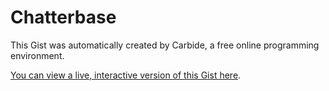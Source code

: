 # Chatterbase

<!--STATE-- {"kernel_name":"shoelace/meta","cells":[{"probes":[{"start":365,"end":677,"id":"&oan2nm","value_dump":{"preview":"\"\\n\\norganizer:\\n  W...! \\n\"","value":"\n\norganizer:\n  Who has suggestions for book ideas for our meeting on {date}?\n\nmembers:\n  @organizer What about {bookIdea | members.bookIdea}?\n\n\n-- 4 days --\n\n\norganizer:\n  Great, lets all read {book | members.bookIdea} for {date}. Who's [attending]?\n\n\n-- 4 days --\n\n\norganizer:\n  @attending see you all soon! \n"},"autoshowable":true,"autoexpandable":false},{"start":1972,"end":1996,"id":"&lqk2g7","value_dump":{"value":"([a-zA-Z][a-zA-Z0-9]*)","preview":"\"([a-zA-Z][a-zA-Z0-9]*)\""},"autoshowable":true,"autoexpandable":false},{"start":2014,"end":2039,"id":"&b48uhu","value_dump":{"value":"(@[a-zA-Z][a-zA-Z0-9]*)","preview":"\"(@[a-zA-Z][a-zA-Z0-9]*)\""},"autoshowable":true,"autoexpandable":false},{"start":2057,"end":2106,"id":"&lit98i","value_dump":{"value":"(([0-9]+)\\s*(min|minutes|m|days|d|day|minute))","preview":"\"(([0-9]+)\\\\s*(min|m...))\""},"autoshowable":true,"autoexpandable":false},{"start":2124,"end":2134,"id":"&y9hc2c","value_dump":{"value":"([0-9]+)","preview":"\"([0-9]+)\""},"autoshowable":true,"autoexpandable":false},{"start":2152,"end":2168,"id":"&3impgh","value_dump":null,"autoshowable":true,"autoexpandable":false},{"start":2191,"end":2217,"id":"&f0gw1l","value_dump":{"preview":"\"(([a-zA-Z][a-zA-Z0-...)))\"","value":"(([a-zA-Z][a-zA-Z0-9]*)|(([0-9]+)\\s*(min|minutes|m|days|d|day|minute)))"},"autoshowable":true,"autoexpandable":false},{"start":2236,"end":2274,"id":"&t5do3h","value_dump":{"preview":"\"(([a-zA-Z][a-zA-Z0-...))*)\"","value":"(([a-zA-Z][a-zA-Z0-9]*)(,\\s*([a-zA-Z][a-zA-Z0-9]*))*)"},"autoshowable":true,"autoexpandable":false},{"start":2292,"end":2330,"id":"&jtjujf","value_dump":null,"autoshowable":true,"autoexpandable":false},{"start":2354,"end":2402,"id":"&a8jco7","value_dump":{"preview":"\"((([a-zA-Z][a-zA-Z0...))*)\"","value":"((([a-zA-Z][a-zA-Z0-9]*)|(([0-9]+)\\s*(min|minutes|m|days|d|day|minute)))(,\\s*(([a-zA-Z][a-zA-Z0-9]*)|(([0-9]+)\\s*(min|minutes|m|days|d|day|minute))))*)"},"autoshowable":true,"autoexpandable":false},{"start":2421,"end":2434,"id":"&blipvk","value_dump":null,"autoshowable":true,"autoexpandable":false},{"start":2452,"end":2470,"id":"&ky822x","value_dump":null,"autoshowable":true,"autoexpandable":false},{"start":2488,"end":2535,"id":"&d9xitv","value_dump":null,"autoshowable":true,"autoexpandable":false},{"start":2553,"end":2594,"id":"&es0129","value_dump":null,"autoshowable":true,"autoexpandable":false},{"start":2612,"end":2646,"id":"&wta4jc","value_dump":null,"autoshowable":true,"autoexpandable":false},{"start":2664,"end":2717,"id":"&59bjv2","value_dump":null,"autoshowable":true,"autoexpandable":false},{"start":2771,"end":5482,"id":"&hwml3q","value_dump":null,"autoshowable":true,"autoexpandable":false},{"start":5524,"end":5551,"id":"&buqndp","value_dump":null,"autoshowable":true,"autoexpandable":true}],"id":"scratch0","name":"parsing.js"},{"probes":[{"start":2516,"end":2524,"id":"&vnl6hs","expanded":true,"expanded_set":true,"visible":true,"visible_set":true,"value_dump":null,"autoshowable":false,"autoexpandable":false},{"start":2500,"end":2554,"id":"&j4eyke","expanded":true,"expanded_set":true,"value_dump":null,"autoshowable":true,"autoexpandable":false},{"start":2572,"end":2588,"id":"&bd5f1c","value_dump":null,"autoshowable":true,"autoexpandable":false},{"start":2589,"end":2689,"id":"&ihc3ym","value_dump":null,"autoshowable":true,"autoexpandable":false},{"start":2782,"end":2801,"id":"&uv2b7n","value_dump":null,"autoshowable":true,"autoexpandable":false},{"start":2802,"end":2845,"id":"&gdtp33","value_dump":null,"autoshowable":true,"autoexpandable":false},{"start":2846,"end":2890,"id":"&wyudtk","expanded":false,"expanded_set":true,"value_dump":null,"autoshowable":true,"autoexpandable":true}],"id":"&7ay5iv","name":"chatrooms.js"},{"probes":[{"start":48,"end":250,"id":"&nkyopf","expanded":false,"expanded_set":true,"value_dump":null,"autoshowable":true,"autoexpandable":true}],"id":"&v00weq","name":"firebase.js"},{"probes":[],"id":"&ndk7td","name":"chatrooms.jsx"}],"kernel":null,"selections":[{"head":{"line":165,"ch":0},"anchor":{"line":165,"ch":0}}],"title":"Chatterbase","last_saved":"2016-08-25T20:46:44.501Z","last_saved_gist":null} -->

This Gist was automatically created by Carbide, a free online programming environment.

[You can view a live, interactive version of this Gist here](http://alpha.trycarbide.com/@jxe/6d5e19369ddb9cc4728510e11a3f7586).